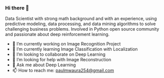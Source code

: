 ### Hi there 👋

Data Scientist with strong math background and with an experience, using predictive modeling, data processing, and data mining algorithms to solve challenging business problems. Involved in Python open source community and passionate about deep reinforcement learning. 


- 🔭 I’m currently working on Image Recognition Project
- 🌱 I’m currently learning Image Classification with Localization
- 👯 I’m looking to collaborate on Deep Learning
- 🤔 I’m looking for help with Image Reconstruction
- 💬 Ask me about Deep Learning
- 📫 How to reach me: paulmwaura254@gmail.com
<!-- 😄 Pronouns: ...
- ⚡ Fun fact: ...

<br />

### Languages and Tools:
- &ensp; Pytorch [<img align="left" alt="Pytorch" width="26px" src="https://avatars2.githubusercontent.com/u/21003710?s=400&v=4" />][pytorch]<br><br />

- &ensp; Powerbi [<img align="left" alt="powerbi" width="26px" src="https://upload.wikimedia.org/wikipedia/commons/thumb/c/c9/Power_bi_logo_black.svg/600px-Power_bi_logo_black.svg.png" />][powerbi]<br><br />

- &ensp; Python [<img align="left" alt="Python" width="26px" src="https://upload.wikimedia.org/wikipedia/commons/thumb/c/c3/Python-logo-notext.svg/110px-Python-logo-notext.svg.png" />][python]<br><br />

- &ensp; Django [<img align="left" alt="Django" width="26px" src="https://upload.wikimedia.org/wikipedia/commons/thumb/7/75/Django_logo.svg/1200px-Django_logo.svg.png" />][django] <br><br />

- &ensp; React [<img align="left" alt="React" width="26px" src="https://upload.wikimedia.org/wikipedia/commons/a/a7/React-icon.svg" />][react]

<br />

---

<img align="left" alt="Paul's Github Stats" src="https://github-readme-stats.vercel.app/api?username=paul-mwaura&show_icons=true&hide_border=true&hide=contribs&count_private=true&include_all_commits=false" />


[pytorch]: https://pytorch.org/
[django]: https://www.django.com/
[python]: https://www.python.org
[powerbi]: https://powerbi.microsoft.com/en-us/
[react]: https://react.dev

-->
